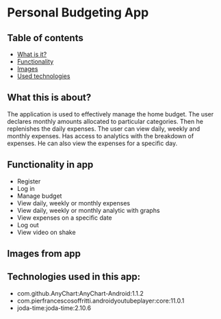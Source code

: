 # Personal Budgeting App


## Table of contents
* [What is it?](#what-this-is-about)
* [Functionality](#functionality-in-app)
* [Images](#images-from-app)
* [Used technologies](#technologies-used-in-this-project)

## What this is about?

The application is used to effectively manage the home budget. The user declares monthly amounts allocated to particular categories. Then he replenishes the daily expenses. The user can view daily, weekly and monthly expenses. Has access to analytics with the breakdown of expenses. He can also view the expenses for a specific day.


## Functionality in app

- Register
- Log in
- Manage budget
- View daily, weekly or monthly expenses
- View daily, weekly or monthly analytic with graphs
- View expenses on a specific date
- Log out
- View video on shake 

## Images from app


## Technologies used in this app:
- com.github.AnyChart:AnyChart-Android:1.1.2
- com.pierfrancescosoffritti.androidyoutubeplayer:core:11.0.1
- joda-time:joda-time:2.10.6
